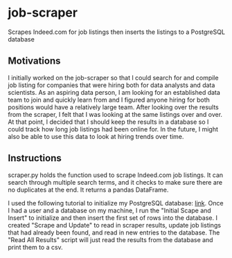 # job-scraper
Scrapes Indeed.com for job listings then inserts the listings to a
PostgreSQL database

## Motivations
I initially worked on the job-scraper so that I could search for and
compile job listing for companies that were hiring both for data
analysts and data scientists. As an aspiring data person, I am looking
for an established data team to join and quickly learn from and I
figured anyone hiring for both positions would have a relatively large
team. After looking over the results from the scraper, I felt that I was
looking at the same listings over and over. At that point, I decided
that I should keep the results in a database so I could track how long
job listings had been online for. In the future, I might also be able to
use this data to look at hiring trends over time.

## Instructions
scraper.py holds the function used to scrape Indeed.com job listings. It can
search through multiple search terms, and it checks to make sure there
are no duplicates at the end. It returns a pandas DataFrame.

I used the following tutorial to initialize my PostgreSQL database:
[link](http://www.postgresqltutorial.com/install-postgresql/). Once I had a user and a database
on my machine, I run the "Initial Scape and Insert" to initialize
and then insert the first set of rows into the database. I created "Scrape and Update"
to read in scraper results, update job listings that had
already been found, and read in new entries to the database. The "Read All Results"
script will just read the results from the database and print them to
a csv. 

